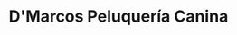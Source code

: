 ---
title: "D'Marcos Peluquería Canina"
url: /madrid/dmarcos-peluqueria-canina/
shop: peluquería canina
---